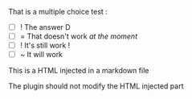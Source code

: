 
That is a multiple choice test :

 - [ ] ! The answer D
 - [ ] = That doesn't work *at the moment*
 - [ ] ! It's still work !
 - [ ] ~ It will work

<span>This is a HTML injected in a markdown file</span>


<div>The plugin should not modify the HTML injected part</div>
